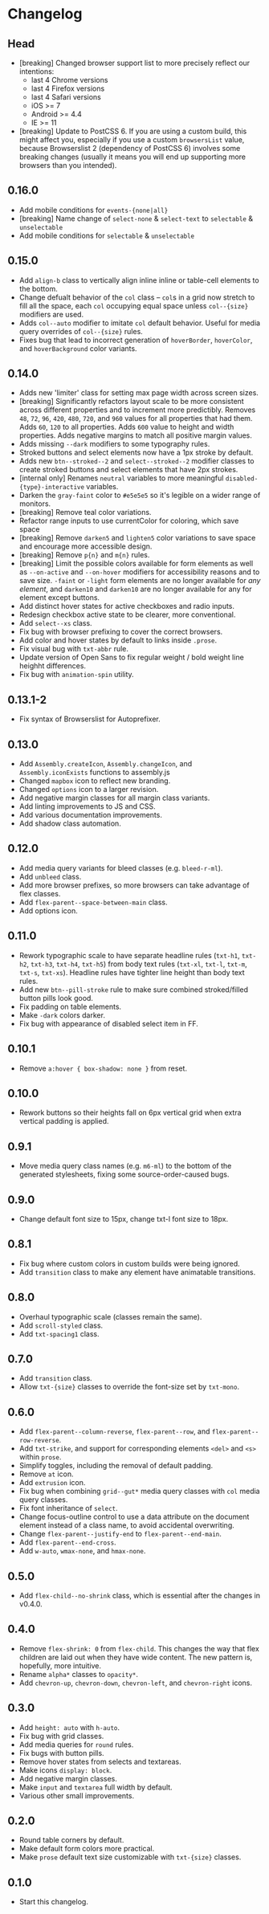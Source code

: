 # Changelog

## Head

- [breaking] Changed browser support list to more precisely reflect our intentions:
  - last 4 Chrome versions
  - last 4 Firefox versions
  - last 4 Safari versions
  - iOS >= 7
  - Android >= 4.4
  - IE >= 11
- [breaking] Update to PostCSS 6. If you are using a custom build, this might affect you, especially if you use a custom `browsersList` value, because Browserslist 2 (dependency of PostCSS 6) involves some breaking changes (usually it means you will end up supporting more browsers than you intended).

## 0.16.0

- Add mobile conditions for `events-{none|all}`
- [breaking] Name change of `select-none` & `select-text` to `selectable` & `unselectable`
- Add mobile conditions for `selectable` & `unselectable`

## 0.15.0

- Add `align-b` class to vertically align inline inline or table-cell elements to the bottom.
- Change defualt behavior of the `col` class – `col`s in a grid now stretch to fill all the space, each `col` occupying equal space unless `col--{size}` modifiers are used.
- Adds `col--auto` modifier to imitate `col` default behavior. Useful for media query overrides of `col--{size}` rules.
- Fixes bug that lead to incorrect generation of `hoverBorder`, `hoverColor`, and `hoverBackground` color variants.

## 0.14.0

- Adds new 'limiter' class for setting max page width across screen sizes.
- [breaking] Significantly refactors layout scale to be more consistent across different properties and to increment more predictibly. Removes `48`, `72`, `96`, `420`, `480`, `720`, and `960` values for all properties that had them. Adds `60`, `120` to all properties. Adds `600` value to height and width properties. Adds negative margins to match all positive margin values.
- Adds missing `--dark` modifiers to some typography rules.
- Stroked buttons and select elements now have a 1px stroke by default.
- Adds new `btn--stroked--2` and `select--stroked--2` modifier classes to create stroked buttons and select elements that have 2px strokes.
- [internal only] Renames `neutral` variables to more meaningful `disabled-{type}-interactive` variables.
- Darken the `gray-faint` color to `#e5e5e5` so it's legible on a wider range of monitors.
- [breaking] Remove teal color variations.
- Refactor range inputs to use currentColor for coloring, which save space
- [breaking] Remove `darken5` and `lighten5` color variations to save space and encourage more accessible design.
- [breaking] Remove `p{n}` and `m{n}` rules.
- [breaking] Limit the possible colors available for form elements as well as `--on-active` and `--on-hover` modifiers for accessibility reasons and to save size. `-faint` or `-light` form elements are no longer available for _any element_, and `darken10` and `darken10` are no longer available for any for element except buttons.
- Add distinct hover states for active checkboxes and radio inputs.
- Redesign checkbox active state to be clearer, more conventional.
- Add `select--xs` class.
- Fix bug with browser prefixing to cover the correct browsers.
- Add color and hover states by default to links inside `.prose`.
- Fix visual bug with `txt-abbr` rule.
- Update version of Open Sans to fix regular weight / bold weight line heighht differences.
- Fix bug with `animation-spin` utility.

## 0.13.1-2

- Fix syntax of Browserslist for Autoprefixer.

## 0.13.0

- Add `Assembly.createIcon`, `Assembly.changeIcon`, and `Assembly.iconExists` functions to assembly.js
- Changed `mapbox` icon to reflect new branding.
- Changed `options` icon to a larger revision.
- Add negative margin classes for all margin class variants.
- Add linting improvements to JS and CSS.
- Add various documentation improvements.
- Add shadow class automation.

## 0.12.0

- Add media query variants for bleed classes (e.g. `bleed-r-ml`).
- Add `unbleed` class.
- Add more browser prefixes, so more browsers can take advantage of flex classes.
- Add `flex-parent--space-between-main` class.
- Add options icon.

## 0.11.0

- Rework typographic scale to have separate headline rules (`txt-h1`, `txt-h2`, `txt-h3`, `txt-h4`, `txt-h5`) from body text rules (`txt-xl`, `txt-l`, `txt-m`, `txt-s`, `txt-xs`). Headline rules have tighter line height than body text rules.
- Add new `btn--pill-stroke` rule to make sure combined stroked/filled button pills look good.
- Fix padding on table elements.
- Make `-dark` colors darker.
- Fix bug with appearance of disabled select item in FF.

## 0.10.1

- Remove `a:hover { box-shadow: none }` from reset.

## 0.10.0

- Rework buttons so their heights fall on 6px vertical grid when extra vertical padding is applied.

## 0.9.1

- Move media query class names (e.g. `m6-ml`) to the bottom of the generated stylesheets, fixing some source-order-caused bugs.

## 0.9.0

- Change default font size to 15px, change txt-l font size to 18px.

## 0.8.1

- Fix bug where custom colors in custom builds were being ignored.
- Add `transition` class to make any element have animatable transitions.

## 0.8.0

- Overhaul typographic scale (classes remain the same).
- Add `scroll-styled` class.
- Add `txt-spacing1` class.

## 0.7.0

- Add `transition` class.
- Allow `txt-{size}` classes to override the font-size set by `txt-mono`.

## 0.6.0

- Add `flex-parent--column-reverse`, `flex-parent--row`, and `flex-parent--row-reverse`.
- Add `txt-strike`, and support for corresponding elements `<del>` and `<s>` within `prose`.
- Simplify toggles, including the removal of default padding.
- Remove `at` icon.
- Add `extrusion` icon.
- Fix bug when combining `grid--gut*` media query classes with `col` media query classes.
- Fix font inheritance of `select`.
- Change focus-outline control to use a data attribute on the document element instead of a class name, to avoid accidental overwriting.
- Change `flex-parent--justify-end` to `flex-parent--end-main`.
- Add `flex-parent--end-cross`.
- Add `w-auto`, `wmax-none`, and `hmax-none`.

## 0.5.0

- Add `flex-child--no-shrink` class, which is essential after the changes in v0.4.0.

## 0.4.0

- Remove `flex-shrink: 0` from `flex-child`. This changes the way that flex children are laid out when they have wide content. The new pattern is, hopefully, more intuitive.
- Rename `alpha*` classes to `opacity*`.
- Add `chevron-up`, `chevron-down`, `chevron-left`, and `chevron-right` icons.

## 0.3.0

- Add `height: auto` with `h-auto`.
- Fix bug with grid classes.
- Add media queries for `round` rules.
- Fix bugs with button pills.
- Remove hover states from selects and textareas.
- Make icons `display: block`.
- Add negative margin classes.
- Make `input` and `textarea` full width by default.
- Various other small improvements.

## 0.2.0

- Round table corners by default.
- Make default form colors more practical.
- Make `prose` default text size customizable with `txt-{size}` classes.

## 0.1.0

- Start this changelog.
